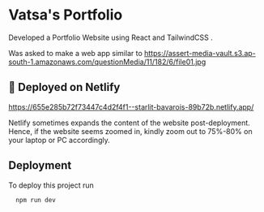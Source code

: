 
# Vatsa's Portfolio

Developed a Portfolio Website using React and TailwindCSS . 

Was asked to make a web app similar to
https://assert-media-vault.s3.ap-south-1.amazonaws.com/questionMedia/11/182/6/file01.jpg




## 🔗 Deployed on Netlify

https://655e285b72f73447c4d2f4f1--starlit-bavarois-89b72b.netlify.app/





Netlify sometimes expands the content of the website post-deployment. Hence, if the website seems zoomed in, kindly zoom out to 75%-80% on your laptop or PC accordingly.


## Deployment

To deploy this project run

```bash
  npm run dev
```

